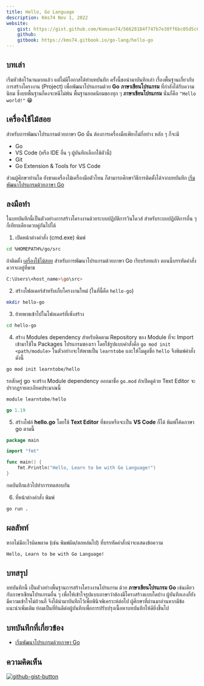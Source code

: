```yaml
---
title: Hello, Go Language
description: Kms74 Nov 1, 2022
website:
    gist: https://gist.github.com/Komsan74/56628184f747b7e30ff6bc05d5c6f056
    github: 
    gitbook: https://kms74.gitbook.io/go-lang/hello-go
---
```


## บทเล่า<a name="info"></a>

เริ่มหัวข้อไว้นานมากแล้ว แต่ไม่มีโอกาสได้ทำบทบันทึก ครั้งนี้ขอนำมาบันทึกเล่า เรื่องพื้นฐานเกี่ยวกับการสร้างโครงงาน (Project) เพื่อพัฒนาโปรแกรมด้วย **Go** **ภาษาเขียนโปรแกรม** ที่กำลังได้รับความนิยม ซึ่งบทพื้นฐานก็คงจะหนีไม่พ้น พื้นฐานยอดนิยมของทุก ๆ **ภาษาเขียนโปรแกรม** นั่นก็คือ `"Hello world!"` :grin:

## เครื่องใช้ไม้สอย<a name="tools"></a>

สำหรับการพัฒนาโปรแกรมด้วยภาษา Go นั้น ต้องการเครื่องมือเพียงไม่กี่อย่าง หลัก ๆ ก็จะมี

* Go
* VS Code (หรือ IDE อื่น ๆ ผู้บันทึกเลือกใช้ตัวนี้)
* Git
* Go Extension & Tools for VS Code

ส่วนผู้ศึกษาท่านใด ยังขาดเครื่องไม้เครื่องมือตัวไหน ก็สามารถศึกษาวิธีการติดตั้งได้จากบทบันทึก [เริ่มพัฒนาโปรแกรมด้วยภาษา Go](getting-started.md)

## ลงมือทำ<a name="coding"></a>

ในบทบันทึกนี้เป็นตัวอย่างการสร้างโครงงานด้วยระบบปฏิบัติการวินโดวส์ สำหรับระบบปฏิบัติการอื่น ๆ ก็เทียบเคียงควบคู่กันไปได้

1. เปิดหน้าต่างคำสั่ง (cmd.exe) พิมพ์
```sh
cd %HOMEPATH%/go/src
```
ถ้าติดตั้ง [เครื่องใช้ไม้สอย](#tools) สำหรับการพัฒนาโปรแกรมด้วยภาษา Go เรียบร้อยแล้ว ตอนนี้บรรทัดคำสั่งควรจะอยู่ที่พาธ
```sh
C:\Users\<host_name>\go\src>
```
2. สร้างโฟลเดอร์สำหรับเก็บโครงงานใหม่ (ในที่นี้คือ `hello-go`)

```sh
mkdir hello-go
```

3. ย้ายพาธเข้าไปในโฟลเดอร์ที่เพิ่งสร้าง

```sh
cd hello-go
```

4. สร้าง Modules dependency สำหรับติดตาม Repository ของ Module ที่จะ Import เข้ามาใช้ใน Packages โปรแกรมของเรา โดยใช้รูปแบบคำสั่งคือ `go mod init <path/module>` ในตัวอย่างจะให้พาธเป็น `learntobe` และให้โมดูลชื่อ `hello`
จึงพิมพ์คำสั่งดังนี้

```sh
go mod init learntobe/hello
```

รอสักครู่ go จะสร้าง Module dependency ออกมาชื่อ `go.mod` ถ้าเปิดดูด้วย Text Editor จะปรากฏรายละเอียดประมาณนี้

```go
module learntobe/hello

go 1.19
```

5. สร้างไฟล์ **hello.go** โดยใช้ **Text Editor** ที่ชอบหรือจะเป็น **VS Code** ก็ได้ พิมพ์โค้ดภาษา go ตามนี้

```go
package main

import "fmt"

func main() {
    fmt.Println("Hello, Learn to be with Go Language!")
}
```

กดบันทึกแล้วไปทำการทดสอบกัน

6. ที่หน้าต่างคำสั่ง พิมพ์

```sh
go run .
```

## ผลลัพท์<a name="result"></a>

หากไม่มีอะไรผิดพลาด (เช่น พิมพ์ผิด/ตกหล่นไป) ที่บรรทัดคำสั่งน่าจะแสดงข้อความ

```sh
Hello, Learn to be with Go Language!
```

## บทสรุป<a name="conclusion"></a>

บทบันทึกนี้ เป็นตัวอย่างพื้นฐานการสร้างโครงงานโปรแกรม ด้วย **ภาษาเขียนโปรแกรม**  **Go** เช่นเดียวกับภาษาเขียนโปรแกรมอื่น ๆ เพื่อให้เข้าใจรูปแบบภาษาว่าต้องมีโครงสร้างแบบใดบ้าง ผู้บันทึกเองก็ยังมีความเข้าใจไม่ถ้วนถี่ จึงได้นำมาบันทึกไว้เพื่อพินิจพิเคราะห์ต่อไป ผู้ศึกษาที่ผ่านมาอ่านหากมีข้อแนะนำเพิ่มเติม ย่อมเป็นที่ยินดีต่อผู้บันทึกเพื่อการปรับปรุงเนื้อหาบทบันทึกให้ดียิ่งขึ้นไป

## บทบันทึกที่เกี่ยวข้อง
* [เริ่มพัฒนาโปรแกรมด้วยภาษา Go](getting-started.md)

## ความคิดเห็น

[![github-gist-button](https://user-images.githubusercontent.com/52767363/191145099-9f4a51a2-35cc-495f-82e1-284d769a9052.png)][comment]

[comment]: https://gist.github.com/Komsan74/56628184f747b7e30ff6bc05d5c6f056